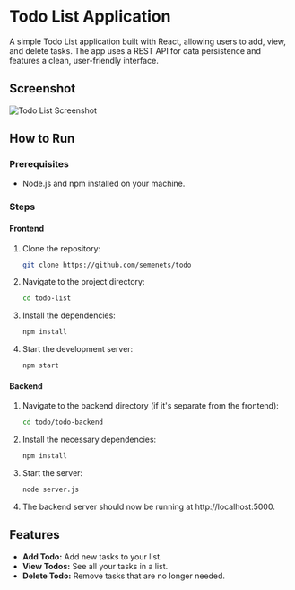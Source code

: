 # Todo List Application

A simple Todo List application built with React, allowing users to add, view, and delete tasks. The app uses a REST API for data persistence and features a clean, user-friendly interface.

## Screenshot

![Todo List Screenshot](public/screenshot.png)

## How to Run

### Prerequisites

- Node.js and npm installed on your machine.

### Steps

#### Frontend

1. Clone the repository:
   ```bash
   git clone https://github.com/semenets/todo

2. Navigate to the project directory:
   ```bash
   cd todo-list

3. Install the dependencies:
   ```bash
   npm install

4. Start the development server:
   ```bash
   npm start

#### Backend

1. Navigate to the backend directory (if it's separate from the frontend):
   ```bash
   cd todo/todo-backend

2. Install the necessary dependencies:
   ```bash
   npm install

3. Start the server:
   ```bash
   node server.js

4. The backend server should now be running at http://localhost:5000.

## Features

- **Add Todo:** Add new tasks to your list.
- **View Todos:** See all your tasks in a list.
- **Delete Todo:** Remove tasks that are no longer needed.

